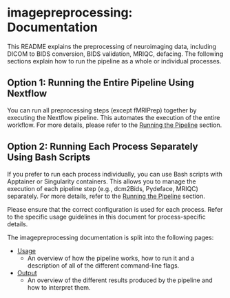 # imagepreprocessing: Documentation

This README explains the preprocessing of neuroimaging data, including DICOM to BIDS conversion, BIDS validation, MRIQC, defacing. 
The following sections explain how to run the pipeline as a whole or individual processes.

## Option 1: Running the Entire Pipeline Using Nextflow

You can run all preprocessing steps (except fMRIPrep) together by executing the Nextflow pipeline. This automates the execution of the entire workflow. For more details, please refer to the [Running the Pipeline](#running-the-pipeline) section.

## Option 2: Running Each Process Separately Using Bash Scripts

If you prefer to run each process individually, you can use Bash scripts with Apptainer or Singularity containers. This allows you to manage the execution of each pipeline step (e.g., dcm2Bids, Pydeface, MRIQC) separately. For more details, refer to the [Running the Pipeline](#running-the-pipeline) section.

Please ensure that the correct configuration is used for each process. Refer to the specific usage guidelines in this document for process-specific details.

The imagepreprocessing documentation is split into the following pages:
- [Usage](usage.md)
  - An overview of how the pipeline works, how to run it and a description of all of the different command-line flags.
- [Output](output.md)
  - An overview of the different results produced by the pipeline and how to interpret them.

